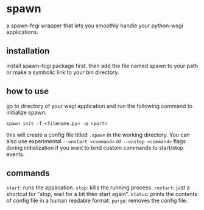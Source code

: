 # spawn
a spawn-fcgi wrapper that lets you smoothly handle your python-wsgi applications.

## installation
install spawn-fcgi package first. then add the file named spawn to your path or make a symbolic link to your bin directory.

## how to use
go to directory of your wsgi application and run the following command to initialize spawn:

    spawn init -f <filename.py> -p <port> 

this will create a config file titled ```.spawn``` in the working directory. You can also use experimental ```--onstart <command>``` or ```--onstop <command>``` flags during initialization if you want to bind custom commands to start/stop events.

## commands

```start```: runs the application.
```stop```: kills the running process.
```restart```: just a shortcut for "stop, wait for a bit then start again".
```status```: prints the contents of config file in a human readable format.
```purge```: removes the config file.
